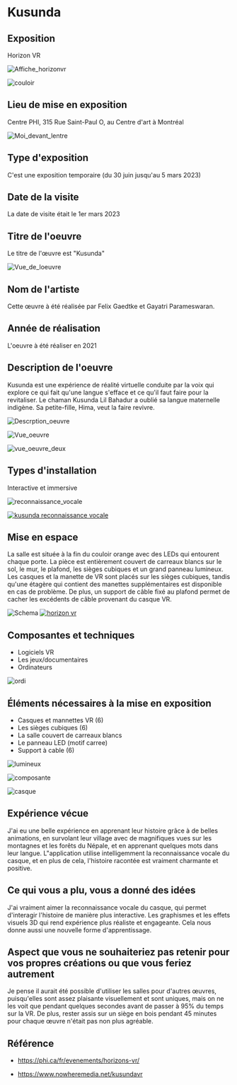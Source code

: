 # Kusunda

## Exposition

Horizon VR

![Affiche_horizonvr](Media/affiche_horizon_vr.jpg)

![couloir](Media/couloir.jpg)

## Lieu de mise en exposition

Centre PHI, 315 Rue Saint-Paul O, au Centre d'art à Montréal

![Moi_devant_lentre](mMedia/moi.jpg)

## Type d'exposition

C'est une exposition temporaire (du 30 juin jusqu'au 5 mars 2023)

## Date de la visite

La date de visite était le 1er mars 2023

## Titre de l'oeuvre

Le titre de l'œuvre est "Kusunda"

![Vue_de_loeuvre](Media/vue_pleine_kusunda.jpg)

## Nom de l'artiste

Cette œuvre à été réalisée par Felix Gaedtke et Gayatri Parameswaran.

## Année de réalisation

L'oeuvre à été réaliser en 2021

## Description de l'oeuvre

Kusunda est une expérience de réalité virtuelle conduite par la voix qui explore ce qui fait qu'une langue s'efface et ce qu'il faut faire pour la revitaliser. Le chaman Kusunda Lil Bahadur a oublié sa langue maternelle indigène. Sa petite-fille, Hima, veut la faire revivre.

![Descrption_oeuvre](Media/affiche_kusunda.jpg)

![Vue_oeuvre](Media/kusunda_vr.png)

![vue_oeuvre_deux](Media/kusunda_protagoniste.jpeg)

## Types d'installation

Interactive et immersive

![reconnaissance_vocale](Media/kusunda_parler.jpg)

[![kusunda reconnaissance vocale](https://youtube.com/shorts/IUnf1pBREug?feature=share)](https://youtube.com/shorts/IUnf1pBREug?feature=share)

## Mise en espace

La salle est située à la fin du couloir orange avec des LEDs qui entourent chaque porte. La pièce est entièrement couvert de carreaux blancs sur le sol, le mur, le plafond, les sièges cubiques et un grand panneau lumineux. Les casques et la manette de VR sont placés sur les sièges cubiques, tandis qu'une étagère qui contient des manettes supplémentaires est disponible en cas de problème. De plus, un support de câble fixé au plafond permet de cacher les excédents de câble provenant du casque VR.

![Schema](Media/schema.PNG)
[![horizon vr](https://www.youtube.com/shorts/r65_TiJjsB0)](https://www.youtube.com/shorts/r65_TiJjsB0)

## Composantes et techniques

- Logiciels VR
- Les jeux/documentaires
- Ordinateurs

![ordi](Media/ecran_ordi.jpg)

## Éléments nécessaires à la mise en exposition

- Casques et mannettes VR (6)
- Les sièges cubiques (6)
- La salle couvert de carreaux blancs
- Le panneau LED (motif carree)
- Support à cable (6)

![lumineux](Media/plafond_kusunda_panneaux_lumineux.jpg)

![composante](Media/cache_cable.jpg)

![casque](Media/derriere_kusunda.jpg)

## Expérience vécue

J'ai eu une belle expérience en apprenant leur histoire grâce à de belles animations, en survolant leur village avec de magnifiques vues sur les montagnes et les forêts du Népale, et en apprenant quelques mots dans leur langue. L"application utilise intelligemment la reconnaissance vocale du casque, et en plus de cela, l'histoire racontée est vraiment charmante et positive.

## Ce qui vous a plu, vous a donné des idées

J'ai vraiment aimer la reconnaissance vocale du casque, qui permet d'interagir l'histoire de manière plus interactive. Les graphismes et les effets visuels 3D qui rend expérience plus réaliste et engageante. Cela nous donne aussi une nouvelle forme d'apprentissage.

## Aspect que vous ne souhaiteriez pas retenir pour vos propres créations ou que vous feriez autrement

Je pense il aurait été possible d'utiliser les salles pour d'autres œuvres, puisqu'elles sont assez plaisante visuellement et sont uniques, mais on ne les voit que pendant quelques secondes avant de passer à 95% du temps sur la VR. De plus, rester assis sur un siège en bois pendant 45 minutes pour chaque œuvre n'était pas non plus agréable.

## Référence

- https://phi.ca/fr/evenements/horizons-vr/

- https://www.nowheremedia.net/kusundavr
